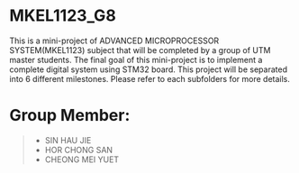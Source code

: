 # MKEL1123_G8

This is a mini-project of ADVANCED MICROPROCESSOR SYSTEM(MKEL1123) subject that will be completed by a group of UTM master students. The final goal of this mini-project is to implement a complete digital system using STM32 board. This project will be separated into 6 different milestones. Please refer to each subfolders for more details.

# Group Member:
> - SIN HAU JIE 
> - HOR CHONG SAN
> - CHEONG MEI YUET 

